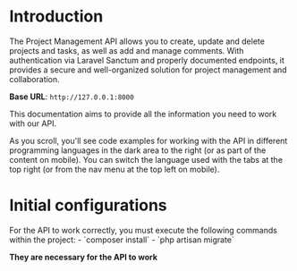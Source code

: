 # Introduction

The Project Management API allows you to create, update and delete projects and tasks, as well as add and manage comments. With authentication via Laravel Sanctum and properly documented endpoints, it provides a secure and well-organized solution for project management and collaboration.

<aside>
    <strong>Base URL</strong>: <code>http://127.0.0.1:8000</code>
</aside>

This documentation aims to provide all the information you need to work with our API.

<aside>As you scroll, you'll see code examples for working with the API in different programming languages in the dark area to the right (or as part of the content on mobile).
You can switch the language used with the tabs at the top right (or from the nav menu at the top left on mobile).</aside>

<h1>Initial configurations</h1>
For the API to work correctly, you must execute the following commands within the project:
- `composer install`
- `php artisan migrate`

__They are necessary for the API to work__

